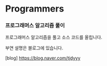 # Programmers
### 프로그래머스 알고리즘 풀이

프로그래머스 알고리즘을 풀고 소스 코드를 올립니다.

부연 설명은 블로그에 있습니다.

[blog] https://blog.naver.com/tjdyyy
